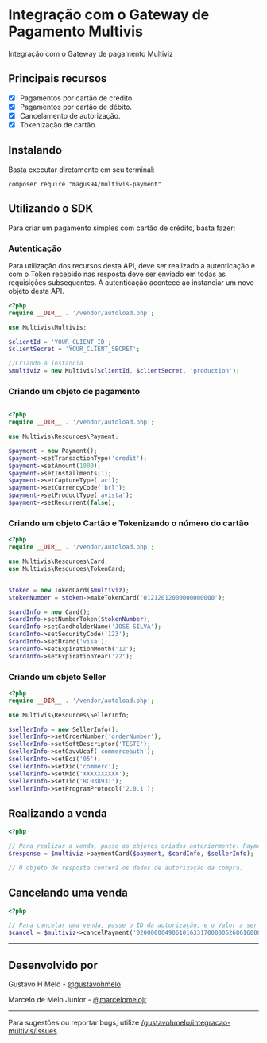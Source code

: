 # Integração com o Gateway de Pagamento Multivis


Integração com o Gateway de pagamento Multiviz

## Principais recursos

* [x] Pagamentos por cartão de crédito.
* [x] Pagamentos por cartão de débito.
* [x] Cancelamento de autorização.
* [x] Tokenização de cartão.

## Instalando

Basta executar diretamente em seu terminal:

```
composer require "magus94/multivis-payment"
```

## Utilizando o SDK

Para criar um pagamento simples com cartão de crédito, basta fazer:

### Autenticação

Para utilização dos recursos desta API, deve ser realizado a autenticação e com o Token recebido nas resposta deve ser enviado em todas as requisições subsequentes.
A autenticação acontece ao instanciar um novo objeto desta API.

```php
<?php
require __DIR__ . '/vendor/autoload.php';

use Multivis\Multivis;

$clientId = 'YOUR_CLIENT_ID';
$clientSecret = 'YOUR_CLIENT_SECRET';

//Criando a instancia
$multiviz = new Multivis($clientId, $clientSecret, 'production');

```


### Criando um objeto de pagamento

```php

<?php
require __DIR__ . '/vendor/autoload.php';

use Multivis\Resources\Payment;

$payment = new Payment();
$payment->setTransactionType('credit');
$payment->setAmount(1000);
$payment->setInstallments(1);
$payment->setCaptureType('ac');
$payment->setCurrencyCode('brl');
$payment->setProductType('avista');
$payment->setRecurrent(false);

```

### Criando um objeto Cartão e Tokenizando o número do cartão

```php
<?php
require __DIR__ . '/vendor/autoload.php';

use Multivis\Resources\Card;
use Multivis\Resources\TokenCard;


$token = new TokenCard($multiviz);
$tokenNumber = $token->makeTokenCard('01212012000000000000');

$cardInfo = new Card();
$cardInfo->setNumberToken($tokenNumber);
$cardInfo->setCardholderName('JOSE SILVA');
$cardInfo->setSecurityCode('123');
$cardInfo->setBrand('visa');
$cardInfo->setExpirationMonth('12');
$cardInfo->setExpirationYear('22');

```

### Criando um objeto Seller

```php
<?php
require __DIR__ . '/vendor/autoload.php';

use Multivis\Resources\SellerInfo;

$sellerInfo = new SellerInfo();
$sellerInfo->setOrderNumber('orderNumber');
$sellerInfo->setSoftDescriptor('TESTE');
$sellerInfo->setCavvUcaf('commerceauth');
$sellerInfo->setEci('05');
$sellerInfo->setXid('commerc');
$sellerInfo->setMid('XXXXXXXXXX');
$sellerInfo->setTid('BC038931');
$sellerInfo->setProgramProtocol('2.0.1');
```

## Realizando a venda

```php
<?php

// Para realizar a venda, passe os objetos criados anteriormente: Payment, Card e Seller
$response = $multiviz->paymentCard($payment, $cardInfo, $sellerInfo);

// O objeto de resposta conterá os dados de autorização da compra.
```

## Cancelando uma venda
```php
<?php

// Para cancelar uma venda, passe o ID da autorização, e o Valor a ser cancelado.
$cancel = $multiviz->cancelPayment('020000004906101633170000062686160000000000', 1000);

```

***

## Desenvolvido por

Gustavo H Melo - [@gustavohmelo]('https://github.com/gustavohmelo')

Marcelo de Melo Junior - [@marcelomelojr]('https://github.com/marcelomelojr')

*** 
Para sugestões ou reportar bugs, utilize [/gustavohmelo/integracao-multivis/issues]('https://github.com/gustavohmelo/integracao-multivis/issues').